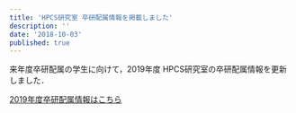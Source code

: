 ```yaml
---
title: 'HPCS研究室 卒研配属情報を掲載しました'
description: ''
date: '2018-10-03'
published: true
---
```


来年度卒研配属の学生に向けて，2019年度 HPCS研究室の卒研配属情報を更新しました．

[2019年度卒研配属情報はこちら](https://www.hpcs.cs.tsukuba.ac.jp/bachelor/)
